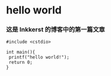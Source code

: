 # hello world

### 这是 lnkkerst 的博客中的第一篇文章 <!--more-->

```
#include <cstdio>

int main(){
 printf("hello world!");
 return 0;
}
```
